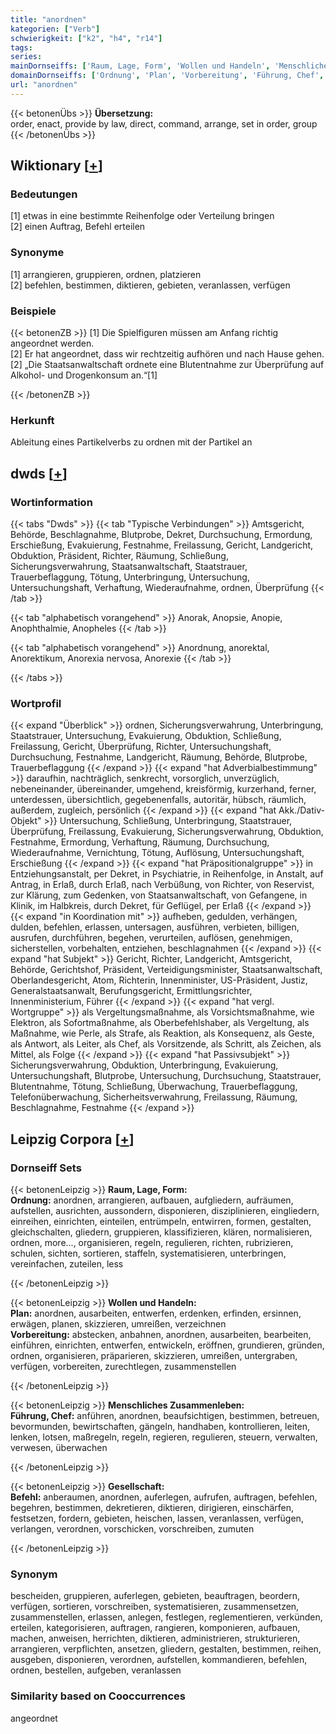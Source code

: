 ```yaml
---
title: "anordnen"
kategorien: ["Verb"]
schwierigkeit: ["k2", "h4", "r14"]
tags:
series:
mainDornseiffs: ['Raum, Lage, Form', 'Wollen und Handeln', 'Menschliches Zusammenleben', 'Gesellschaft']
domainDornseiffs: ['Ordnung', 'Plan', 'Vorbereitung', 'Führung, Chef', 'Befehl']
url: "anordnen"
---
```


{{< betonenÜbs >}}
**Übersetzung:**  
order, enact, provide by law, direct, command, arrange, set in order, group  
{{< /betonenÜbs >}}

## Wiktionary [[+](https://de.wiktionary.org/wiki/anordnen)]

### Bedeutungen
[1] etwas in eine bestimmte Reihenfolge oder Verteilung bringen  
[2] einen Auftrag, Befehl erteilen  

### Synonyme
[1] arrangieren, gruppieren, ordnen, platzieren  
[2] befehlen, bestimmen, diktieren, gebieten, veranlassen, verfügen  

### Beispiele
{{< betonenZB >}}
[1] Die Spielfiguren müssen am Anfang richtig angeordnet werden.  
[2] Er hat angeordnet, dass wir rechtzeitig aufhören und nach Hause gehen.  
[2] „Die Staatsanwaltschaft ordnete eine Blutentnahme zur Überprüfung auf Alkohol- und Drogenkonsum an.“[1]  

{{< /betonenZB >}}
### Herkunft
Ableitung eines Partikelverbs zu ordnen mit der Partikel an  



## dwds [[+](https://www.dwds.de/wb/anordnen)]

### Wortinformation
{{< tabs "Dwds" >}}
{{< tab "Typische Verbindungen" >}}
Amtsgericht, Behörde, Beschlagnahme, Blutprobe, Dekret, Durchsuchung, Ermordung, Erschießung, Evakuierung, Festnahme, Freilassung, Gericht, Landgericht, Obduktion, Präsident, Richter, Räumung, Schließung, Sicherungsverwahrung, Staatsanwaltschaft, Staatstrauer, Trauerbeflaggung, Tötung, Unterbringung, Untersuchung, Untersuchungshaft, Verhaftung, Wiederaufnahme, ordnen, Überprüfung
{{< /tab >}}

{{< tab "alphabetisch vorangehend" >}}
Anorak, Anopsie, Anopie, Anophthalmie, Anopheles
{{< /tab >}}

{{< tab "alphabetisch vorangehend" >}}
Anordnung, anorektal, Anorektikum, Anorexia nervosa, Anorexie
{{< /tab >}}

{{< /tabs >}}

### Wortprofil
{{< expand "Überblick" >}} ordnen, Sicherungsverwahrung, Unterbringung, Staatstrauer, Untersuchung, Evakuierung, Obduktion, Schließung, Freilassung, Gericht, Überprüfung, Richter, Untersuchungshaft, Durchsuchung, Festnahme, Landgericht, Räumung, Behörde, Blutprobe, Trauerbeflaggung {{< /expand >}}
{{< expand "hat Adverbialbestimmung" >}} daraufhin, nachträglich, senkrecht, vorsorglich, unverzüglich, nebeneinander, übereinander, umgehend, kreisförmig, kurzerhand, ferner, unterdessen, übersichtlich, gegebenenfalls, autoritär, hübsch, räumlich, außerdem, zugleich, persönlich {{< /expand >}}
{{< expand "hat Akk./Dativ-Objekt" >}} Untersuchung, Schließung, Unterbringung, Staatstrauer, Überprüfung, Freilassung, Evakuierung, Sicherungsverwahrung, Obduktion, Festnahme, Ermordung, Verhaftung, Räumung, Durchsuchung, Wiederaufnahme, Vernichtung, Tötung, Auflösung, Untersuchungshaft, Erschießung {{< /expand >}}
{{< expand "hat Präpositionalgruppe" >}} in Entziehungsanstalt, per Dekret, in Psychiatrie, in Reihenfolge, in Anstalt, auf Antrag, in Erlaß, durch Erlaß, nach Verbüßung, von Richter, von Reservist, zur Klärung, zum Gedenken, von Staatsanwaltschaft, von Gefangene, in Klinik, im Halbkreis, durch Dekret, für Geflügel, per Erlaß {{< /expand >}}
{{< expand "in Koordination mit" >}} aufheben, gedulden, verhängen, dulden, befehlen, erlassen, untersagen, ausführen, verbieten, billigen, ausrufen, durchführen, begehen, verurteilen, auflösen, genehmigen, sicherstellen, vorbehalten, entziehen, beschlagnahmen {{< /expand >}}
{{< expand "hat Subjekt" >}} Gericht, Richter, Landgericht, Amtsgericht, Behörde, Gerichtshof, Präsident, Verteidigungsminister, Staatsanwaltschaft, Oberlandesgericht, Atom, Richterin, Innenminister, US-Präsident, Justiz, Generalstaatsanwalt, Berufungsgericht, Ermittlungsrichter, Innenministerium, Führer {{< /expand >}}
{{< expand "hat vergl. Wortgruppe" >}} als Vergeltungsmaßnahme, als Vorsichtsmaßnahme, wie Elektron, als Sofortmaßnahme, als Oberbefehlshaber, als Vergeltung, als Maßnahme, wie Perle, als Strafe, als Reaktion, als Konsequenz, als Geste, als Antwort, als Leiter, als Chef, als Vorsitzende, als Schritt, als Zeichen, als Mittel, als Folge {{< /expand >}}
{{< expand "hat Passivsubjekt" >}} Sicherungsverwahrung, Obduktion, Unterbringung, Evakuierung, Untersuchungshaft, Blutprobe, Untersuchung, Durchsuchung, Staatstrauer, Blutentnahme, Tötung, Schließung, Überwachung, Trauerbeflaggung, Telefonüberwachung, Sicherheitsverwahrung, Freilassung, Räumung, Beschlagnahme, Festnahme {{< /expand >}}

## Leipzig Corpora [[+](https://corpora.uni-leipzig.de/en/res?word=anordnen&corpusId=deu_newscrawl-public_2018)]

### Dornseiff Sets
{{< betonenLeipzig >}}
**Raum, Lage, Form:**  
**Ordnung:** anordnen, arrangieren, aufbauen, aufgliedern, aufräumen, aufstellen, ausrichten, aussondern, disponieren, disziplinieren, eingliedern, einreihen, einrichten, einteilen, entrümpeln, entwirren, formen, gestalten, gleichschalten, gliedern, gruppieren, klassifizieren, klären, normalisieren, ordnen, more..., organisieren, regeln, regulieren, richten, rubrizieren, schulen, sichten, sortieren, staffeln, systematisieren, unterbringen, vereinfachen, zuteilen, less  

{{< /betonenLeipzig >}}


{{< betonenLeipzig >}}
**Wollen und Handeln:**  
**Plan:** anordnen, ausarbeiten, entwerfen, erdenken, erfinden, ersinnen, erwägen, planen, skizzieren, umreißen, verzeichnen  
**Vorbereitung:** abstecken, anbahnen, anordnen, ausarbeiten, bearbeiten, einführen, einrichten, entwerfen, entwickeln, eröffnen, grundieren, gründen, ordnen, organisieren, präparieren, skizzieren, umreißen, untergraben, verfügen, vorbereiten, zurechtlegen, zusammenstellen  

{{< /betonenLeipzig >}}


{{< betonenLeipzig >}}
**Menschliches Zusammenleben:**  
**Führung, Chef:** anführen, anordnen, beaufsichtigen, bestimmen, betreuen, bevormunden, bewirtschaften, gängeln, handhaben, kontrollieren, leiten, lenken, lotsen, maßregeln, regeln, regieren, regulieren, steuern, verwalten, verwesen, überwachen  

{{< /betonenLeipzig >}}


{{< betonenLeipzig >}}
**Gesellschaft:**  
**Befehl:** anberaumen, anordnen, auferlegen, aufrufen, auftragen, befehlen, begehren, bestimmen, dekretieren, diktieren, dirigieren, einschärfen, festsetzen, fordern, gebieten, heischen, lassen, veranlassen, verfügen, verlangen, verordnen, vorschicken, vorschreiben, zumuten  

{{< /betonenLeipzig >}}

### Synonym
bescheiden, gruppieren, auferlegen, gebieten, beauftragen, beordern, verfügen, sortieren, vorschreiben, systematisieren, zusammensetzen, zusammenstellen, erlassen, anlegen, festlegen, reglementieren, verkünden, erteilen, kategorisieren, auftragen, rangieren, komponieren, aufbauen, machen, anweisen, herrichten, diktieren, administrieren, strukturieren, arrangieren, verpflichten, ansetzen, gliedern, gestalten, bestimmen, reihen, ausgeben, disponieren, verordnen, aufstellen, kommandieren, befehlen, ordnen, bestellen, aufgeben, veranlassen


### Similarity based on Cooccurrences
angeordnet

